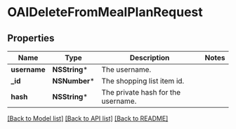 # OAIDeleteFromMealPlanRequest

## Properties
Name | Type | Description | Notes
------------ | ------------- | ------------- | -------------
**username** | **NSString*** | The username. | 
**_id** | **NSNumber*** | The shopping list item id. | 
**hash** | **NSString*** | The private hash for the username. | 

[[Back to Model list]](../README.md#documentation-for-models) [[Back to API list]](../README.md#documentation-for-api-endpoints) [[Back to README]](../README.md)


